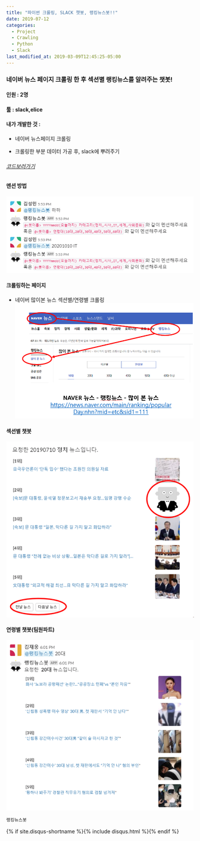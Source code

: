 ```yaml
---
title: "파이썬 크롤링, SLACK 챗봇, 랭킹뉴스봇!!"
date: 2019-07-12
categories:
  - Project
  - Crawling
  - Python
  - Slack
last_modified_at: 2019-03-09T12:45:25-05:00
---
```



### 네이버 뉴스 페이지 크롤링 한 후 섹션별 랭킹뉴스를 알려주는 챗봇!


#### 인원 : 2명
#### 툴 : slack,elice
#### 내가 개발한 것 :
+ 네이버 뉴스페이지 크롤링
* 크롤링한 부분 데이터 가공 후, slack에 뿌려주기
###### [코드보러가기](https://github.com/kimjw9302/RankingnewsChatbot)
 
####   멘션 방법
![챗봇이미지](/images/chat_img1.PNG)
#### 크롤링하는 페이지
+ 네이버 많이본 뉴스 섹션별/연령별 크롤링
![네이버페이지](/images/chat_img2.PNG)
#### 섹션별 챗봇
![섹션별](/images/chat_img3.PNG)
#### 연령별 챗봇(팀원파트)
![섹션별](/images/chat_img4.PNG)
```bash
랭킹뉴스봇
```
{% if site.disqus-shortname %}{% include disqus.html %}{% endif %}
